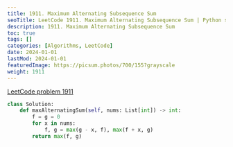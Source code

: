 ```yaml
---
title: 1911. Maximum Alternating Subsequence Sum
seoTitle: LeetCode 1911. Maximum Alternating Subsequence Sum | Python solution and explanation
description: 1911. Maximum Alternating Subsequence Sum
toc: true
tags: []
categories: [Algorithms, LeetCode]
date: 2024-01-01
lastMod: 2024-01-01
featuredImage: https://picsum.photos/700/155?grayscale
weight: 1911
---
```


[LeetCode problem 1911](https://leetcode.com/problems/maximum-alternating-subsequence-sum/)

```python
class Solution:
    def maxAlternatingSum(self, nums: List[int]) -> int:
        f = g = 0
        for x in nums:
            f, g = max(g - x, f), max(f + x, g)
        return max(f, g)

```
